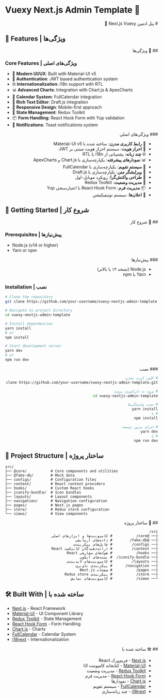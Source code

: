 # Vuexy Next.js Admin Template 🚀

<div dir="rtl">
#  پنل ادمین Next.js Vuexy 🚀
</div>

## 🌟 Features | ویژگی‌ها

<div dir="rtl">
## 🌟 ویژگی‌ها
</div>

### Core Features | ویژگی‌های اصلی

- 🎨 **Modern UI/UX**: Built with Material-UI v5
- 🔐 **Authentication**: JWT based authentication system
- 🌐 **Internationalization**: i18n support with RTL
- 📊 **Advanced Charts**: Integration with Chart.js & ApexCharts
- 📅 **Calendar System**: FullCalendar integration
- 📝 **Rich Text Editor**: Draft.js integration
- 📱 **Responsive Design**: Mobile-first approach
- 🔄 **State Management**: Redux Toolkit
- 📦 **Form Handling**: React Hook Form with Yup validation
- 🔔 **Notifications**: Toast notifications system

<div dir="rtl">
### ویژگی‌های اصلی

- 🎨 **رابط کاربری مدرن**: ساخته شده با Material-UI v5
- 🔐 **احراز هویت**: سیستم احراز هویت مبتنی بر JWT
- 🌐 **چند زبانه**: پشتیبانی از i18n با RTL
- 📊 **نمودارهای پیشرفته**: یکپارچه‌سازی با Chart.js و ApexCharts
- 📅 **سیستم تقویم**: یکپارچه‌سازی با FullCalendar
- 📝 **ویرایشگر متن**: یکپارچه‌سازی با Draft.js
- 📱 **طراحی واکنش‌گرا**: رویکرد موبایل-اول
- 🔄 **مدیریت وضعیت**: Redux Toolkit
- 📦 **مدیریت فرم**: React Hook Form با اعتبارسنجی Yup
- 🔔 **اعلان‌ها**: سیستم نوتیفیکیشن
</div>

## 🚀 Getting Started | شروع کار

<div dir="rtl">
## 🚀 شروع کار
</div>

### Prerequisites | پیش‌نیازها

- Node.js (v14 or higher)
- Yarn or npm

<div dir="rtl">
### پیش‌نیازها

- Node.js (نسخه ۱۴ یا بالاتر)
- Yarn یا npm
</div>

### Installation | نصب

```bash
# Clone the repository
git clone https://github.com/your-username/vuexy-nextjs-admin-template.git

# Navigate to project directory
cd vuexy-nextjs-admin-template

# Install dependencies
yarn install
# or
npm install

# Start development server
yarn dev
# or
npm run dev
```

<div dir="rtl">
### نصب

```bash
# کلون کردن مخزن
git clone https://github.com/your-username/vuexy-nextjs-admin-template.git

# ورود به دایرکتوری پروژه
cd vuexy-nextjs-admin-template

# نصب وابستگی‌ها
yarn install
# یا
npm install

# اجرای سرور توسعه
yarn dev
# یا
npm run dev
```

</div>

## 📁 Project Structure | ساختار پروژه

```
src/
├── @core/           # Core components and utilities
├── @fake-db/        # Mock data
├── configs/         # Configuration files
├── context/         # React context providers
├── hooks/           # Custom React hooks
├── iconify-bundle/  # Icon bundles
├── layouts/         # Layout components
├── navigation/      # Navigation configuration
├── pages/           # Next.js pages
├── store/           # Redux store configuration
└── views/           # View components
```

<div dir="rtl">
## 📁 ساختار پروژه

```
src/
├── @core/           # کامپوننت‌ها و ابزارهای اصلی
├── @fake-db/        # داده‌های آزمایشی
├── configs/         # فایل‌های پیکربندی
├── context/         # ارائه‌دهندگان کانتکست React
├── hooks/           # هوک‌های سفارشی React
├── iconify-bundle/  # بسته‌های آیکون
├── layouts/         # کامپوننت‌های لایه‌بندی
├── navigation/      # پیکربندی ناوبری
├── pages/           # صفحات Next.js
├── store/           # پیکربندی Redux store
└── views/           # کامپوننت‌های نمایش
```

</div>

## 🛠️ Built With | ساخته شده با

- [Next.js](https://nextjs.org/) - React Framework
- [Material-UI](https://mui.com/) - UI Component Library
- [Redux Toolkit](https://redux-toolkit.js.org/) - State Management
- [React Hook Form](https://react-hook-form.com/) - Form Handling
- [Chart.js](https://www.chartjs.org/) - Charts
- [FullCalendar](https://fullcalendar.io/) - Calendar System
- [i18next](https://www.i18next.com/) - Internationalization

<div dir="rtl">
## 🛠️ ساخته شده با

- [Next.js](https://nextjs.org/) - فریم‌ورک React
- [Material-UI](https://mui.com/) - کتابخانه کامپوننت UI
- [Redux Toolkit](https://redux-toolkit.js.org/) - مدیریت وضعیت
- [React Hook Form](https://react-hook-form.com/) - مدیریت فرم
- [Chart.js](https://www.chartjs.org/) - نمودارها
- [FullCalendar](https://fullcalendar.io/) - سیستم تقویم
- [i18next](https://www.i18next.com/) - چند زبانه‌سازی
</div>
